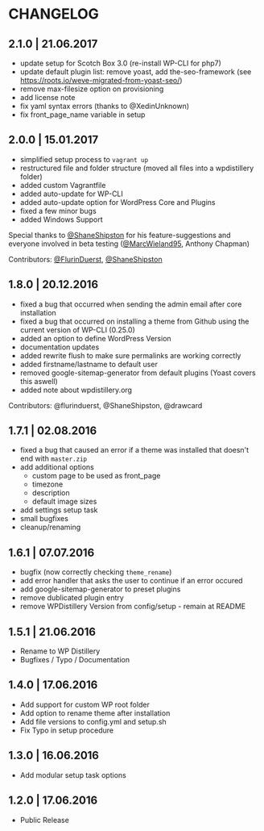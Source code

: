 
# CHANGELOG

## 2.1.0 | 21.06.2017
* update setup for Scotch Box 3.0 (re-install WP-CLI for php7)
* update default plugin list: remove yoast, add the-seo-framework (see https://roots.io/weve-migrated-from-yoast-seo/)
* remove max-filesize option on provisioning
* add license note
* fix yaml syntax errors (thanks to @XedinUnknown)
* fix front_page_name variable in setup


## 2.0.0 | 15.01.2017
* simplified setup process to `vagrant up`
* restructured file and folder structure (moved all files into a wpdistillery folder)
* added custom Vagrantfile
* added auto-update for WP-CLI
* added auto-update option for WordPress Core and Plugins
* fixed a few minor bugs
* added Windows Support

Special thanks to [@ShaneShipston](https://github.com/ShaneShipston) for his feature-suggestions and everyone involved in beta testing ([@MarcWieland95](https://github.com/marcwieland95), Anthony Chapman)

Contributors: [@FlurinDuerst](https://github.com/flurinduerst), [@ShaneShipston](https://github.com/ShaneShipston)

## 1.8.0 | 20.12.2016
* fixed a bug that occurred when sending the admin email after core installation
* fixed a bug that occurred on installing a theme from Github using the current version of WP-CLI (0.25.0)
* added an option to define WordPress Version
* documentation updates
* added rewrite flush to make sure permalinks are working correctly
* added firstname/lastname to default user
* removed google-sitemap-generator from default plugins (Yoast covers this aswell)
* added note about wpdistillery.org

Contributors: @flurinduerst, @ShaneShipston, @drawcard

## 1.7.1 | 02.08.2016
* fixed a bug that caused an error if a theme was installed that doesn't end with `master.zip`
* add additional options
  * custom page to be used as front_page
  * timezone
  * description
  * default image sizes
* add settings setup task
* small bugfixes
* cleanup/renaming

## 1.6.1 | 07.07.2016
* bugfix (now correctly checking `theme_rename`)
* add error handler that asks the user to continue if an error occured
* add google-sitemap-generator to preset plugins
* remove dublicated plugin entry
* remove WPDistillery Version from config/setup - remain at README

## 1.5.1 | 21.06.2016
* Rename to WP Distillery
* Bugfixes / Typo / Documentation

## 1.4.0 | 17.06.2016
* Add support for custom WP root folder
* Add option to rename theme after installation
* Add file versions to config.yml and setup.sh
* Fix Typo in setup procedure


## 1.3.0 | 16.06.2016
* Add modular setup task options

## 1.2.0 | 17.06.2016
* Public Release
